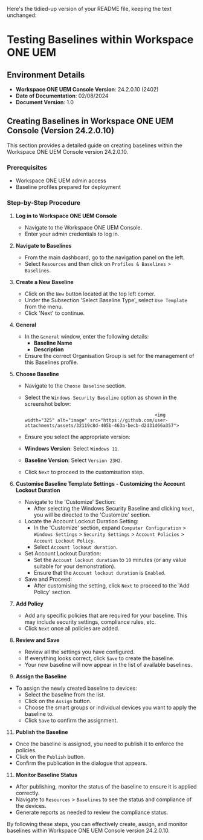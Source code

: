 Here's the tidied-up version of your README file, keeping the text unchanged:

# Testing Baselines within Workspace ONE UEM

## Environment Details

- **Workspace ONE UEM Console Version**: 24.2.0.10 (2402)
- **Date of Documentation**: 02/08/2024
- **Document Version**: 1.0

## Creating Baselines in Workspace ONE UEM Console (Version 24.2.0.10)

This section provides a detailed guide on creating baselines within the Workspace ONE UEM Console version 24.2.0.10.

### Prerequisites

- Workspace ONE UEM admin access
- Baseline profiles prepared for deployment

### Step-by-Step Procedure

1. **Log in to Workspace ONE UEM Console**
   - Navigate to the Workspace ONE UEM Console.
   - Enter your admin credentials to log in.

2. **Navigate to Baselines**
   - From the main dashboard, go to the navigation panel on the left.
   - Select `Resources` and then click on `Profiles & Baselines` > `Baselines`.

3. **Create a New Baseline**
   - Click on the `New` button located at the top left corner.
   - Under the Subsection 'Select Baseline Type', select `Use Template` from the menu.
   - Click 'Next' to continue.

4. **General**
   - In the `General` window, enter the following details:
     - **Baseline Name**
     - **Description**
   - Ensure the correct Organisation Group is set for the management of this Baselines profile. 

5. **Choose Baseline**
   - Navigate to the `Choose Baseline` section.
   - Select the `Windows Security Baseline` option as shown in the screenshot below:



     
     
                                                         <img width="325" alt="image" src="https://github.com/user-attachments/assets/32119c8d-405b-463a-becb-d2d31d66a357">





    - Ensure you select the appropriate version:
     - **Windows Version**: Select `Windows 11`.
     - **Baseline Version**: Select `Version 23H2`.
   - Click `Next` to proceed to the customisation step.
  
7. **Customise Baseline Template Settings - Customizing the Account Lockout Duration**
   - Navigate to the 'Customize' Section:
     - After selecting the Windows Security Baseline and clicking `Next`, you will be directed to the 'Customize' section.
   - Locate the Account Lockout Duration Setting:
     - In the 'Customize' section, expand `Computer Configuration` > `Windows Settings` > `Security Settings` > `Account Policies` > `Account Lockout Policy`.
     - Select `Account lockout duration`.
   - Set Account Lockout Duration:
     - Set the `Account lockout duration` to `10` minutes (or any value suitable for your demonstration).
     - Ensure that the `Account lockout duration` is `Enabled`.
   - Save and Proceed:
     - After customising the setting, click `Next` to proceed to the 'Add Policy' section.

8. **Add Policy**
   - Add any specific policies that are required for your baseline. This may include security settings, compliance rules, etc.
   - Click `Next` once all policies are added.

9. **Review and Save**
   - Review all the settings you have configured.
   - If everything looks correct, click `Save` to create the baseline.
   - Your new baseline will now appear in the list of available baselines.

10. **Assign the Baseline**
   - To assign the newly created baseline to devices:
     - Select the baseline from the list.
     - Click on the `Assign` button.
     - Choose the smart groups or individual devices you want to apply the baseline to.
     - Click `Save` to confirm the assignment.

11. **Publish the Baseline**
   - Once the baseline is assigned, you need to publish it to enforce the policies.
   - Click on the `Publish` button.
   - Confirm the publication in the dialogue that appears.

11. **Monitor Baseline Status**
   - After publishing, monitor the status of the baseline to ensure it is applied correctly.
   - Navigate to `Resources` > `Baselines` to see the status and compliance of the devices.
   - Generate reports as needed to review the compliance status.

By following these steps, you can effectively create, assign, and monitor baselines within Workspace ONE UEM Console version 24.2.0.10.
